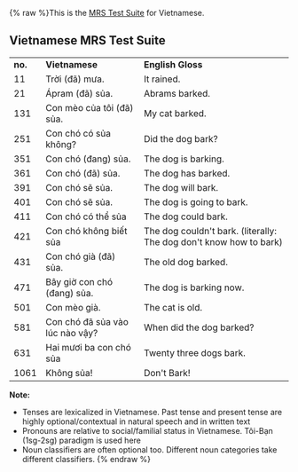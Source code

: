 {% raw %}This is the [MRS Test Suite](https://blog.inductorsoftware.com/docsproto/matrix/MatrixMrsTestSuite) for Vietnamese.

## Vietnamese MRS Test Suite

|         |                                 |                                                                    |
|---------|---------------------------------|--------------------------------------------------------------------|
| **no.** | **Vietnamese**                  | **English Gloss**                                                  |
| 11      | Trời (đã) mưa.                  | It rained.                                                         |
| 21      | Ápram (đã) sủa.                 | Abrams barked.                                                     |
| 131     | Con mèo của tôi (đã) sủa.       | My cat barked.                                                     |
| 251     | Con chó có sủa không?           | Did the dog bark?                                                  |
| 351     | Con chó (đang) sủa.             | The dog is barking.                                                |
| 361     | Con chó (đã) sủa.               | The dog has barked.                                                |
| 391     | Con chó sẽ sủa.                 | The dog will bark.                                                 |
| 401     | Con chó sẽ sủa.                 | The dog is going to bark.                                          |
| 411     | Con chó có thể sủa              | The dog could bark.                                                |
| 421     | Con chó không biết sủa          | The dog couldn't bark. (literally: The dog don't know how to bark) |
| 431     | Con chó già (đã) sủa.           | The old dog barked.                                                |
| 471     | Bây giờ con chó (đang) sủa.     | The dog is barking now.                                            |
| 501     | Con mèo già.                    | The cat is old.                                                    |
| 581     | Con chó đã sủa vào lúc nào vậy? | When did the dog barked?                                           |
| 631     | Hai mươi ba con chó sủa         | Twenty three dogs bark.                                            |
| 1061    | Không sủa!                      | Don't Bark!                                                        |

**Note:**

- Tenses are lexicalized in Vietnamese. Past tense and present tense
are highly optional/contextual in natural speech and in written text
- Pronouns are relative to social/familial status in Vietnamese.
Tôi-Bạn (1sg-2sg) paradigm is used here
- Noun classifiers are often optional too. Different noun categories
take different classifiers.
<update date omitted for speed>{% endraw %}